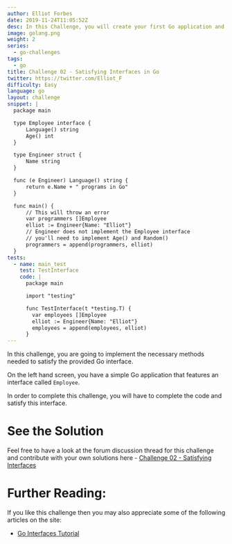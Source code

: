 ```yaml
---
author: Elliot Forbes
date: 2019-11-24T11:05:52Z
desc: In this Challenge, you will create your first Go application and commit it up to Github!
image: golang.png
weight: 2
series:
  - go-challenges
tags:
  - go
title: Challenge 02 - Satisfying Interfaces in Go 
twitter: https://twitter.com/Elliot_F
difficulty: Easy
language: go
layout: challenge
snippet: |
  package main

  type Employee interface {
      Language() string
      Age() int
  }

  type Engineer struct {
      Name string
  }

  func (e Engineer) Language() string {
      return e.Name + " programs in Go"
  }

  func main() {
      // This will throw an error
      var programmers []Employee
      elliot := Engineer{Name: "Elliot"}
      // Engineer does not implement the Employee interface
      // you'll need to implement Age() and Random()
      programmers = append(programmers, elliot)
  }
tests: 
  - name: main_test
    test: TestInterface
    code: |
      package main

      import "testing"

      func TestInterface(t *testing.T) {
        var employees []Employee
        elliot := Engineer{Name: "Elliot"}
        employees = append(employees, elliot)
      }
---
```


In this challenge, you are going to implement the necessary methods needed to satisfy the provided Go interface.

On the left hand screen, you have a simple Go application that features an interface called `Employee`. 

In order to complete this challenge, you will have to complete the code and satisfy this interface.

<Quiz question="Can you implement additional methods for this interface outside of the contract?" correct="A" answer="True" A="True" B="False"></Quiz>

# See the Solution

Feel free to have a look at the forum discussion thread for this challenge and contribute with your own solutions here - [Challenge 02 - Satisfying Interfaces](https://discuss.tutorialedge.net/t/challenge-02-satisfying-interfaces/19) 

# Further Reading:

If you like this challenge then you may also appreciate some of the following articles on the site:

* [Go Interfaces Tutorial](/golang/go-interfaces-tutorial/)